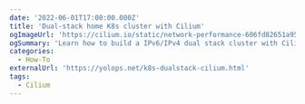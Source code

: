 ```yaml
---
date: '2022-06-01T17:00:00.000Z'
title: 'Dual-stack home K8s cluster with Cilium'
ogImageUrl: 'https://cilium.io/static/network-performance-606fd82651a95cc67dd6710b13d84ae3.svg'
ogSummary: 'Learn how to build a IPv6/IPv4 dual stack cluster with Cilium'
categories:
  - How-To
externalUrl: 'https://yolops.net/k8s-dualstack-cilium.html'
tags:
  - Cilium
---
```

